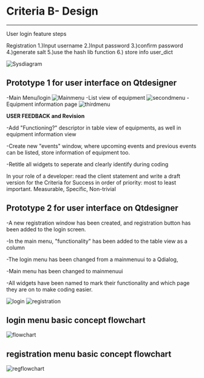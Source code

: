 
# Criteria B- Design
---------------
User login feature steps

Registration
1.)Input username
2.)Input password
3.)confirm password
4.)generate salt
5.)use the hash lib function
6.) store info user_dict

![Sysdiagram](sysdiagram.jpg)

## Prototype 1 for user interface on Qtdesigner
-Main Menu/login
![Mainmenu](Mainwindow.png.png)
-List view of equipment
![secondmenu](seconwindow.png.png)
-Equipment information page
![thirdmenu](thirdwindow.png.png)

**USER FEEDBACK and Revision**

-Add "Functioning?" descriptor in table view of equipments, as well in equipment information view

-Create new "events" window, where upcoming events and previous events can be listed, store information of equipment too.

-Retitle all widgets to seperate and clearly identify during coding

In your role of a developer: read the client statement and write a draft version for the Criteria for Success in order of priority: most to least important.  Measurable, Specific, Non-trivial

## Prototype 2 for user interface on Qtdesigner

-A new registration window has been created, and registration button has been added to the login screen.

-In the main menu, "functionality" has been added to the table view as a column

-The login menu has been changed from a mainmenuui to a Qdialog, 

-Main menu has been changed to mainmenuui 

-All widgets have been named to mark their functionality and which page they are on to make coding easier.

![login](actuallogin.png)
![registration](loginmenuprot2.png)

## login menu basic concept flowchart
![flowchart](loginflowchart.png)

## registration menu basic concept flowchart
![regflowchart](registration.png)
